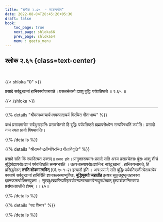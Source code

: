 ```yaml
---
title: "श्लोक २.६५  - साङ्ययोग"
date: 2022-08-04T20:45:26+05:30
draft: false
book:
    toc_page: true
    next_page: shloka66
    prev_page: shloka64
    menu : geeta_menu
---
```




## श्लोक २.६५ {class=text-center}

<br/>

{{< shloka  "0"  >}}

प्रसादे सर्वदुःखानां हानिरस्योपजायते।
प्रसन्नचेतसो ह्याशु बुद्धिः पर्यवतिष्ठते  ॥ २.६५ ॥



{{< /shloka >}}

---


{{% details "श्रीमत्मध्वाचार्यभगवत्पादाचर्य विरचित  गीताभाष्य" %}}


कथं प्रसादमात्रेण सर्वदुःखहानिः प्रसन्नचेतसो हि बुद्धिः पर्यवतिष्ठते ब्रह्मापरोक्ष्येण सम्यक्स्थितिं करोति। प्रसादो नाम स्वतः प्रायो विषयागतिः।


{{% /details %}}



{{% details "श्रीराघवेन्द्रतीर्थविरचित गीताविवृतिः" %}}

प्रसादे सति किं स्यादित्यत उक्तम्‌॥ `प्रसाद इति`। प्रागुक्तरूपमनः प्रसादे
सति अस्य प्रसन्नचेतसः पुंसः आशु शीघ्रं बुद्धिर्बह्मापरोक्षज्ञानं पर्यवतिष्ठति
सम्यग्भवति । ततश्चास्यापरोक्षज्ञानिनः सर्वदुःखानां , हानिरुपजायते, हि
प्रसिद्धमेतत्‌  **तरति शोकमात्मवित्‌** (छां. ७-१-२) इत्यादौ इति । अत्र प्रसादे
सति बुद्धिः पर्यवतिष्ठतीत्येतावत्येव वक्तव्ये सर्वदुःखानां हानिरिति
ज्ञानफलस्याप्युक्तिः, **बुद्धियुक्तो जहातीह** इत्यत्र सुकृतदुष्कृतहानस्य 
ज्ञानफलत्वोक्तिरयुक्ता । सुखदुःखप्राप्तिपरिहारयोरन्यतरत्वाभावेनापुमर्थत्वात्‌  दृत्याशंकानिरासाय प्रसंगात्य्राप्तेति ज्ञेयम्‌ ।। ६५॥

{{% /details %}}

{{% details "पद विचार" %}}


{{% /details %}}
